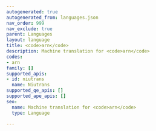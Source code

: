 ```yaml
---
autogenerated: true
autogenerated_from: languages.json
nav_order: 999
nav_exclude: true
parent: Languages
layout: language
title: <code>arn</code>
description: Machine translation for <code>arn</code>
codes:
- arn
family: []
supported_apis:
- id: niutrans
  name: Niutrans
supported_qe_apis: []
supported_ape_apis: []
seo:
  name: Machine translation for <code>arn</code>
  type: Language

---
```



